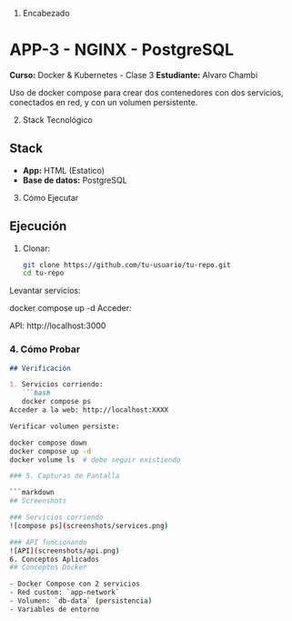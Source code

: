 1. Encabezado
# APP-3 - NGINX - PostgreSQL

**Curso:** Docker & Kubernetes - Clase 3
**Estudiante:** Alvaro Chambi

Uso de docker compose para crear dos contenedores con dos servicios, conectados en red, y con un volumen persistente.

2. Stack Tecnológico
## Stack

- **App:** HTML (Estatico)
- **Base de datos:** PostgreSQL

3. Cómo Ejecutar
## Ejecución

1. Clonar:
   ```bash
   git clone https://github.com/tu-usuario/tu-repo.git
   cd tu-repo
Levantar servicios:

docker compose up -d
Acceder:

API: http://localhost:3000

### 4. Cómo Probar

```markdown
## Verificación

1. Servicios corriendo:
   ```bash
   docker compose ps
Acceder a la web: http://localhost:XXXX

Verificar volumen persiste:

docker compose down
docker compose up -d
docker volume ls  # debe seguir existiendo

### 5. Capturas de Pantalla

```markdown
## Screenshots

### Servicios corriendo
![compose ps](screenshots/services.png)

### API funcionando
![API](screenshots/api.png)
6. Conceptos Aplicados
## Conceptos Docker

- Docker Compose con 2 servicios
- Red custom: `app-network`
- Volumen: `db-data` (persistencia)
- Variables de entorno